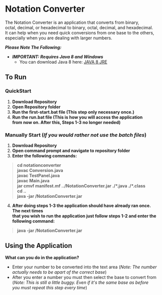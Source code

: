 # Notation Converter
The Notation Converter is an application that converts from binary,  
octal, decimal, or hexadecimal to binary, octal, decimal, and hexadecimal.  
It can help when you need quick conversions from one base to the others,  
especially when you are dealing with larger numbers.  

***Please Note The Following:***
* ***IMPORTANT: Requires Java 8 and Windows***
  * You can download Java 8 here: [JAVA 8 JRE](https://www.oracle.com/technetwork/java/javase/downloads/jre8-downloads-2133155.html)   

## To Run
### QuickStart
1. **Download Repository**  
2. **Open Repository folder**
3. **Run the first-start.bat file (This step only necessary once.)**
4. **Run the run.bat file (This is how you will access the application  
from now on. After this, Steps 1-3 no longer needed)**  
  
### Manually Start (*If you would rather not use the batch files*)
1. **Download Repository**  
2. **Open command prompt and navigate to repository folder**
3. **Enter the following commands:**
> **cd notationconverter**  
> **javac Conversion.java**  
> **javac TestPanel.java**  
> **javac Main.java**  
> **jar cmvf manifest.mf ../NotationConverter.jar ./\*.java ./\*.class**  
> **cd ..**  
> **java -jar /NotationConverter.jar**  
4. **After doing steps 1-3 the application should have already ran once. The next times  
that you wish to run the application just follow steps 1-2 and enter the following command:**  
> **java -jar /NotationConverter.jar**  

## Using the Application
**What can you do in the application?**
* Enter your number to be converted into the text area (*Note: The number  
actually needs to be apart of the correct base*)
* After you enter a number you must then select the base to convert from  
(*Note: This is still a little buggy. Even if it's the same base as before  
you must repeat this step every time*)  


